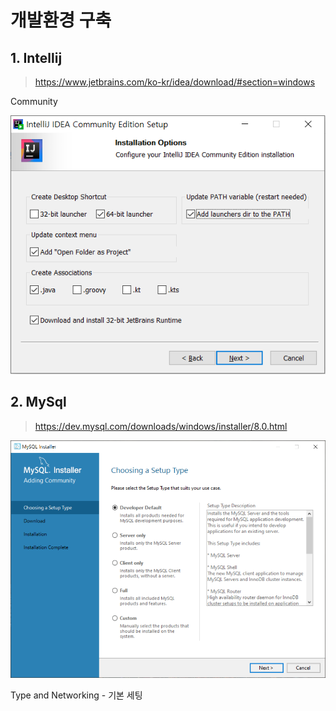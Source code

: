 # 개발환경 구축

## 1. Intellij

> https://www.jetbrains.com/ko-kr/idea/download/#section=windows

Community

![image-20210207135214625](개발환경_구축_Image\image-20210207135214625.png)



## 2. MySql

> https://dev.mysql.com/downloads/windows/installer/8.0.html

![image-20210207140704508](개발환경_구축_Image/image-20210207140704508.png)

Type and Networking - 기본 세팅